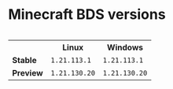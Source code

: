 # Minecraft BDS versions

<table align="right">
  <tr><th></th><th><strong>Linux</strong></th><th><strong>Windows</strong></th></tr>
<tr><td><strong>Stable</strong></td>
<td>
<code>1.21.113.1</code>
</td>
<td>
<code>1.21.113.1</code>
</td>
</tr>
<tr><td><strong>Preview</strong></td>
<td>
<code>1.21.130.20</code>
</td>
<td>
<code>1.21.130.20</code>
</td>
</tr>
</table>


